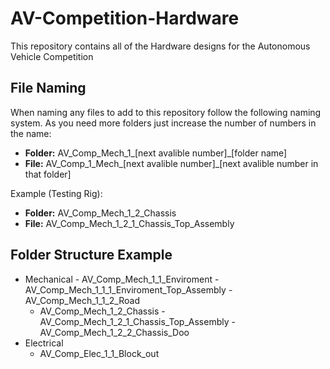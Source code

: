 # AV-Competition-Hardware
This repository contains all of the Hardware designs for the Autonomous Vehicle Competition 

## File Naming
When naming any files to add to this repository follow the following naming system. As you need more folders just increase the number of numbers in the name:
- **Folder:**   AV_Comp_Mech_1_[next avalible number]_[folder name]
- **File:**     AV_Comp_1_Mech_[next avalible number]_[next avalible number in that folder]

Example (Testing Rig):
- **Folder:**     AV_Comp_Mech_1_2_Chassis
- **File:**	    AV_Comp_Mech_1_2_1_Chassis_Top_Assembly

## Folder Structure Example
- Mechanical
      - AV_Comp_Mech_1_1_Enviroment
           - AV_Comp_Mech_1_1_1_Enviroment_Top_Assembly
            - AV_Comp_Mech_1_1_2_Road
     - AV_Comp_Mech_1_2_Chassis
            - AV_Comp_Mech_1_2_1_Chassis_Top_Assembly
            - AV_Comp_Mech_1_2_2_Chassis_Doo
- Electrical
    - AV_Comp_Elec_1_1_Block_out
